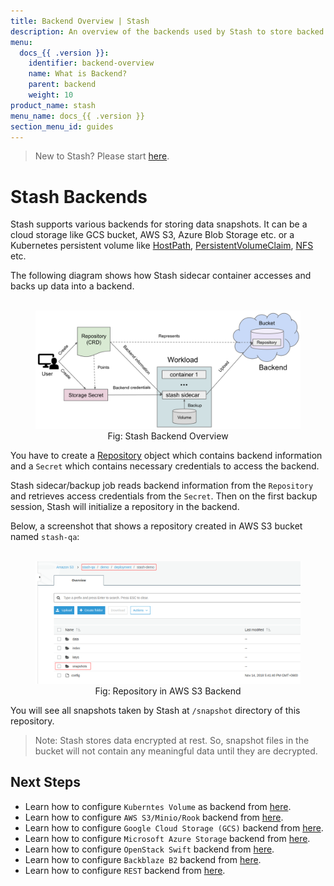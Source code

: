 ```yaml
---
title: Backend Overview | Stash
description: An overview of the backends used by Stash to store backed up data.
menu:
  docs_{{ .version }}:
    identifier: backend-overview
    name: What is Backend?
    parent: backend
    weight: 10
product_name: stash
menu_name: docs_{{ .version }}
section_menu_id: guides
---
```


> New to Stash? Please start [here](/docs/concepts/README.md).

# Stash Backends

Stash supports various backends for storing data snapshots. It can be a cloud storage like GCS bucket, AWS S3, Azure Blob Storage etc. or a Kubernetes persistent volume like [HostPath](https://kubernetes.io/docs/concepts/storage/volumes/#hostpath), [PersistentVolumeClaim](https://kubernetes.io/docs/concepts/storage/volumes/#persistentvolumeclaim), [NFS](https://kubernetes.io/docs/concepts/storage/volumes/#nfs) etc.

The following diagram shows how Stash sidecar container accesses and backs up data into a backend.

<figure align="center">
  <img alt="Stash Backend Overview" src="/docs/images/guides/latest/backends/backend_overview.svg">
  <figcaption align="center">Fig: Stash Backend Overview</figcaption>
</figure>

You have to create a [Repository](/docs/concepts/crds/repository.md) object which contains backend information and a `Secret` which contains necessary credentials to access the backend.

Stash sidecar/backup job reads backend information from the `Repository` and retrieves access credentials from the `Secret`. Then on the first backup session, Stash will initialize a repository in the backend.

Below, a screenshot that shows a repository created in AWS S3 bucket named `stash-qa`:

<figure align="center">
  <img alt="Repository in AWS S3 Backend" src="/docs/images/guides/latest/backends/s3_repository.png">
  <figcaption align="center">Fig: Repository in AWS S3 Backend</figcaption>
</figure>

You will see all snapshots taken by Stash at `/snapshot` directory of this repository.

> Note: Stash stores data encrypted at rest. So, snapshot files in the bucket will not contain any meaningful data until they are decrypted.

## Next Steps

- Learn how to configure `Kuberntes Volume` as backend from [here](/docs/guides/latest/backends/local.md).
- Learn how to configure `AWS S3/Minio/Rook` backend from [here](/docs/guides/latest/backends/s3.md).
- Learn how to configure `Google Cloud Storage (GCS)` backend from [here](/docs/guides/latest/backends/gcs.md).
- Learn how to configure `Microsoft Azure Storage` backend from [here](/docs/guides/latest/backends/azure.md).
- Learn how to configure `OpenStack Swift` backend from [here](/docs/guides/latest/backends/swift.md).
- Learn how to configure `Backblaze B2` backend from [here](/docs/guides/latest/backends/b2.md).
- Learn how to configure `REST` backend from [here](/docs/guides/latest/backends/rest.md).
